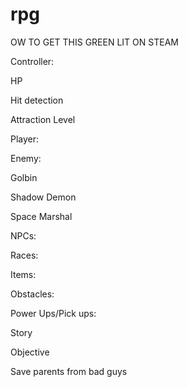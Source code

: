 # rpg
OW TO GET THIS GREEN LIT ON STEAM 

 

Controller: 

HP 

Hit detection 

Attraction Level 
 

 

Player: 

 

Enemy: 

Golbin 

Shadow Demon 

Space Marshal 

 

NPCs: 

 

 

Races: 

 

Items: 

 

Obstacles:  

 

Power Ups/Pick ups: 

 

Story 

Objective 

Save parents from bad guys 

 

 
